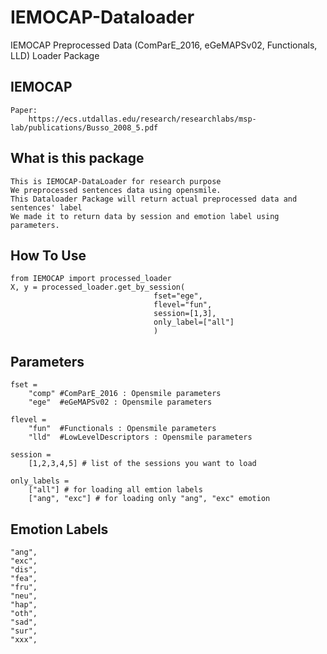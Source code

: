 # IEMOCAP-Dataloader
IEMOCAP Preprocessed Data (ComParE_2016, eGeMAPSv02, Functionals, LLD) Loader Package

## IEMOCAP 
    Paper:
        https://ecs.utdallas.edu/research/researchlabs/msp-lab/publications/Busso_2008_5.pdf
 

## What is this package
    This is IEMOCAP-DataLoader for research purpose
    We preprocessed sentences data using opensmile.
    This Dataloader Package will return actual preprocessed data and sentences' label
    We made it to return data by session and emotion label using parameters.

## How To Use
    from IEMOCAP import processed_loader
    X, y = processed_loader.get_by_session(
                                    fset="ege", 
                                    flevel="fun", 
                                    session=[1,3], 
                                    only_label=["all"]
                                    )

## Parameters
    fset = 
        "comp" #ComParE_2016 : Opensmile parameters
        "ege"  #eGeMAPSv02 : Opensmile parameters
        
    flevel = 
        "fun"  #Functionals : Opensmile parameters
        "lld"  #LowLevelDescriptors : Opensmile parameters
        
    session = 
        [1,2,3,4,5] # list of the sessions you want to load
        
    only_labels = 
        ["all"] # for loading all emtion labels
        ["ang", "exc"] # for loading only "ang", "exc" emotion
        
## Emotion Labels
    "ang",
    "exc",
    "dis",
    "fea",
    "fru",
    "neu",
    "hap",
    "oth",
    "sad",
    "sur",
    "xxx",
